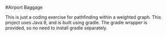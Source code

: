 #Airport Baggage

This is just a coding exercise for pathfinding within a weighted graph. This project uses Java 8, and is built using 
gradle. The gradle wrapper is provided, so no need to install gradle separately. 

